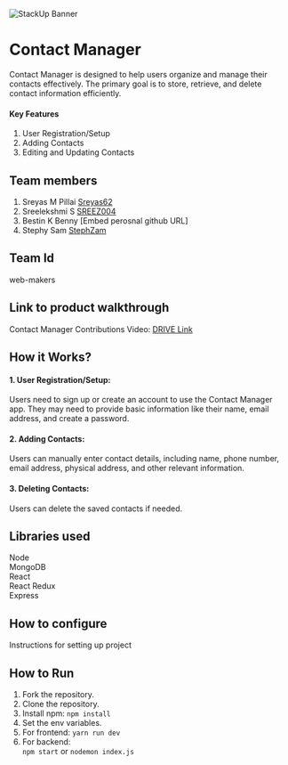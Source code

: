 ![StackUp Banner]([https://tinkerhub.frappe.cloud/files/stackup%20banner.jpeg])
# Contact Manager
Contact Manager is designed to help users organize and manage their contacts effectively. The primary goal is to store, retrieve, and delete contact information efficiently.
#### Key Features
1. User Registration/Setup
2. Adding Contacts
3. Editing and Updating Contacts
## Team members
1. Sreyas M Pillai [Sreyas62](https://github.com/Sreyas62)
2. Sreelekshmi S [SREEZ004](https://github.com/SREEZ004)
3. Bestin K Benny [Embed perosnal github URL]
4. Stephy Sam [StephZam](https://github.com/StephZam)
## Team Id
web-makers
## Link to product walkthrough
Contact Manager Contributions Video: [DRIVE Link](https://drive.google.com/drive/folders/1viBHXTSaG9ouodtCdUC0c7wUa5eO3zy1)
## How it Works?
#### 1. User Registration/Setup: 
Users need to sign up or create an account to use the Contact Manager app.
They may need to provide basic information like their name, email address, and create a password.
#### 2. Adding Contacts: 
Users can manually enter contact details, including name, phone number, email address, physical address, and other relevant information.
#### 3. Deleting Contacts: 
Users can delete the saved contacts if needed.
## Libraries used
Node\
MongoDB\
React\
React Redux\
Express
## How to configure
Instructions for setting up project
## How to Run
1. Fork the repository.
2. Clone the repository.
3. Install npm:
   `npm install`
4. Set the env variables.
5. For frontend:
   `yarn run dev`
6. For backend:\
   `npm start` 
   or
   `nodemon index.js`
